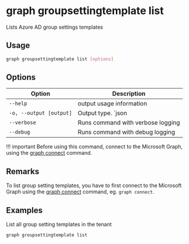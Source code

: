 # graph groupsettingtemplate list

Lists Azure AD group settings templates

## Usage

```sh
graph groupsettingtemplate list [options]
```

## Options

Option|Description
------|-----------
`--help`|output usage information
`-o, --output [output]`|Output type. `json|text`. Default `text`
`--verbose`|Runs command with verbose logging
`--debug`|Runs command with debug logging

!!! important
    Before using this command, connect to the Microsoft Graph, using the [graph connect](../connect.md) command.

## Remarks

To list group setting templates, you have to first connect to the Microsoft Graph using the [graph connect](../connect.md) command, eg. `graph connect`.

## Examples

List all group setting templates in the tenant

```sh
graph groupsettingtemplate list
```
